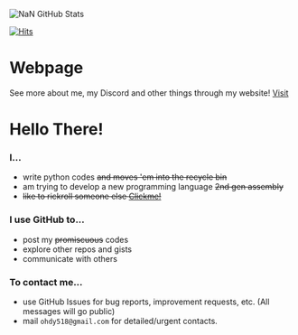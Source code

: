 ![NaN GitHub Stats](https://github-readme-stats.vercel.app/api?username=NotANumber-1&show_icons=true&theme=dark)


[![Hits](https://hits.seeyoufarm.com/api/count/incr/badge.svg?url=https%3A%2F%2Fgithub.com%2FNotANumber-1%2F&count_bg=%2334A853&title_bg=%23535353&icon_color=%23DEE1E6&title=Views&edge_flat=true)](https://hits.seeyoufarm.com)

# Webpage
See more about me, my Discord and other things through my website!
[Visit](https://ohdy518.vercel.app)

# Hello There! 

### I... 
 - write python codes ~~and moves 'em into the recycle bin~~
 - am trying to develop a new programming language ~~2nd gen assembly~~
 - ~~like to rickroll someone else [Clickme!](https://www.youtube.com/watch?v=dQw4w9WgXcQ)~~

### I use GitHub to...
 - post my ~~promiscuous~~ codes
 - explore other repos and gists
 - communicate with others

### To contact me...
 - use GitHub Issues for bug reports, improvement requests, etc. (All messages will go public)
 - mail `ohdy518@gmail.com` for detailed/urgent contacts. 


